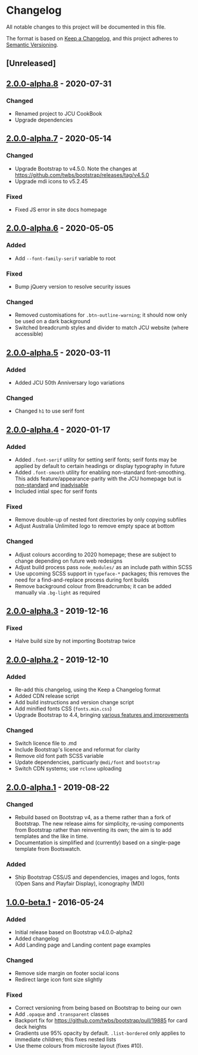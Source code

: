 # Changelog

All notable changes to this project will be documented in this file.

The format is based on [Keep a Changelog](https://keepachangelog.com/en/1.0.0/),
and this project adheres to [Semantic Versioning](https://semver.org/spec/v2.0.0.html).

## [Unreleased]

## [2.0.0-alpha.8] - 2020-07-31

### Changed

* Renamed project to JCU CookBook
* Upgrade dependencies

## [2.0.0-alpha.7] - 2020-05-14

### Changed

* Upgrade Bootstrap to v4.5.0. Note the changes at
  https://github.com/twbs/bootstrap/releases/tag/v4.5.0
* Upgrade mdi icons to v5.2.45

### Fixed

* Fixed JS error in site docs homepage

## [2.0.0-alpha.6] - 2020-05-05

### Added

* Add `--font-family-serif` variable to root

### Fixed

* Bump jQuery version to resolve security issues

### Changed

* Removed customisations for `.btn-outline-warning`; it should now only be
  used on a dark background
* Switched breadcrumb styles and divider to match JCU website (where
  accessible)

## [2.0.0-alpha.5] - 2020-03-11

### Added

* Added JCU 50th Anniversary logo variations

### Changed

* Changed `h1` to use serif font

## [2.0.0-alpha.4] - 2020-01-17

### Added

* Added `.font-serif` utility for setting serif fonts; serif fonts may be
  applied by default to certain headings or display typography in future
* Added `.font-smooth` utility for enabling non-standard font-smoothing. This
  adds feature/appearance-parity with the JCU homepage but is
  [non-standard](https://developer.mozilla.org/en-US/docs/Web/CSS/font-smooth)
  and [inadvisable](https://usabilitypost.com/2012/11/05/stop-fixing-font-smoothing/)
* Included intial spec for serif fonts

### Fixed

* Remove double-up of nested font directories by only copying subfiles
* Adjust Australia Unlimited logo to remove empty space at bottom

### Changed

* Adjust colours according to 2020 homepage; these are subject to change
  depending on future web redesigns
* Adjust build process pass `node_modules/` as an include path within SCSS
* Use upcoming SCSS support in `typeface-*` packages; this removes the need
  for a find-and-replace process during font builds
* Remove background colour from Breadcrumbs; it can be added manually via
  `.bg-light` as required

## [2.0.0-alpha.3] - 2019-12-16

### Fixed

* Halve build size by not importing Bootstrap twice

## [2.0.0-alpha.2] - 2019-12-10

### Added

* Re-add this changelog, using the Keep a Changelog format
* Added CDN release script
* Add build instructions and version change script
* Add minified fonts CSS (`fonts.min.css`)
* Upgrade Bootstrap to 4.4, bringing [various
  features and improvements](https://blog.getbootstrap.com/2019/11/26/bootstrap-4-4-0/)

### Changed

* Switch licence file to .md
* Include Bootstrap's licence and reformat for clarity
* Remove old font path SCSS variable
* Update dependencies, particuarly `@mdi/font` and `bootstrap`
* Switch CDN systems; use `rclone` uploading


## [2.0.0-alpha.1] - 2019-08-22

### Changed

* Rebuild based on Bootstrap v4, as a theme rather than a fork of Bootstrap.
  The new release aims for simplicity, re-using components from Bootstrap
  rather than reinventing its own; the aim is to add templates and the like
  in time.
* Documentation is simplified and (currently) based on a single-page template
  from Bootswatch.

### Added

* Ship Bootstrap CSS/JS and dependencies, images and logos, fonts (Open Sans and
  Playfair Display), iconography (MDI)


## [1.0.0-beta.1] - 2016-05-24

### Added

* Initial release based on Bootstrap v4.0.0-alpha2
* Added changelog
* Add Landing page and Landing content page examples

### Changed

* Remove side margin on footer social icons
* Redirect large icon font size slightly

### Fixed

* Correct versioning from being based on Bootstrap to being our own
* Add `.opaque` and `.transparent` classes
* Backport fix for https://github.com/twbs/bootstrap/pull/19885 for card deck
  heights
* Gradients use 95% opacity by default.
  `.list-bordered` only applies to immediate children; this fixes nested
  lists
* Use theme colours from microsite layout (fixes #10).

[2.0.0-alpha.8]: https://github.com/jcu/cookbook/releases/tag/v2.0.0-alpha.8
[2.0.0-alpha.7]: https://github.com/jcu/web-framework/releases/tag/v2.0.0-alpha.7
[2.0.0-alpha.6]: https://github.com/jcu/web-framework/releases/tag/v2.0.0-alpha.6
[2.0.0-alpha.5]: https://github.com/jcu/web-framework/releases/tag/v2.0.0-alpha.5
[2.0.0-alpha.4]: https://github.com/jcu/web-framework/releases/tag/v2.0.0-alpha.4
[2.0.0-alpha.3]: https://github.com/jcu/web-framework/releases/tag/v2.0.0-alpha.3
[2.0.0-alpha.2]: https://github.com/jcu/web-framework/releases/tag/v2.0.0-alpha.2
[2.0.0-alpha.1]: https://github.com/jcu/web-framework/releases/tag/v2.0.0-alpha.1
[1.0.0-beta.1]: https://github.com/jcu/web-framework/releases/tag/v1.0.0-beta.1
